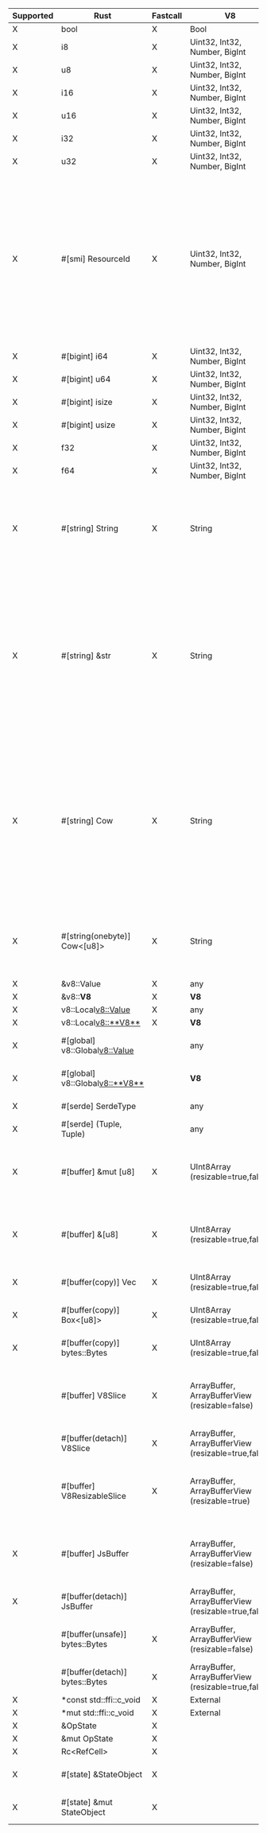 | Supported | Rust                             | Fastcall | V8                                                  | Notes                                                                                                                                                                                                          |
| --------- | -------------------------------- | -------- | --------------------------------------------------- | -------------------------------------------------------------------------------------------------------------------------------------------------------------------------------------------------------------- |
| X         | bool                             | X        | Bool                                                |                                                                                                                                                                                                                |
| X         | i8                               | X        | Uint32, Int32, Number, BigInt                       |                                                                                                                                                                                                                |
| X         | u8                               | X        | Uint32, Int32, Number, BigInt                       |                                                                                                                                                                                                                |
| X         | i16                              | X        | Uint32, Int32, Number, BigInt                       |                                                                                                                                                                                                                |
| X         | u16                              | X        | Uint32, Int32, Number, BigInt                       |                                                                                                                                                                                                                |
| X         | i32                              | X        | Uint32, Int32, Number, BigInt                       |                                                                                                                                                                                                                |
| X         | u32                              | X        | Uint32, Int32, Number, BigInt                       |                                                                                                                                                                                                                |
| X         | #[smi] ResourceId                | X        | Uint32, Int32, Number, BigInt                       | SMI is internally represented as a signed integer, but unsigned `#[smi]` types will be bit-converted to unsigned values for the Rust call. JavaScript code will continue to see signed integers.               |
| X         | #[bigint] i64                    | X        | Uint32, Int32, Number, BigInt                       |                                                                                                                                                                                                                |
| X         | #[bigint] u64                    | X        | Uint32, Int32, Number, BigInt                       |                                                                                                                                                                                                                |
| X         | #[bigint] isize                  | X        | Uint32, Int32, Number, BigInt                       |                                                                                                                                                                                                                |
| X         | #[bigint] usize                  | X        | Uint32, Int32, Number, BigInt                       |                                                                                                                                                                                                                |
| X         | f32                              | X        | Uint32, Int32, Number, BigInt                       |                                                                                                                                                                                                                |
| X         | f64                              | X        | Uint32, Int32, Number, BigInt                       |                                                                                                                                                                                                                |
| X         | #[string] String                 | X        | String                                              | Fastcall available only if string is Latin-1. Will always create an allocated, UTF-8 copy of the String data.                                                                                                  |
| X         | #[string] &str                   | X        | String                                              | Fastcall available only if string is Latin-1. Will create an owned `String` copy of the String data if it doesn't fit on the stack. Will never allocate in a fastcall, but will copy Latin-1 -> UTF-8.         |
| X         | #[string] Cow<str>               | X        | String                                              | Fastcall available only if string is Latin-1. Will create a `Cow::Owned` copy of the String data if it doesn't fit on the stack. Will always be `Cow::Borrowed` in a fastcall, but will copy Latin-1 -> UTF-8. |
| X         | #[string(onebyte)] Cow<[u8]>     | X        | String                                              | Fastest `String`-type method. If the string is not Latin-1, will throw a TypeError.                                                                                                                            |
| X         | &v8::Value                       | X        | any                                                 |                                                                                                                                                                                                                |
| X         | &v8::**V8**                      | X        | **V8**                                              |                                                                                                                                                                                                                |
| X         | v8::Local<v8::Value>             | X        | any                                                 |                                                                                                                                                                                                                |
| X         | v8::Local<v8::**V8**>            | X        | **V8**                                              |                                                                                                                                                                                                                |
| X         | #[global] v8::Global<v8::Value>  |          | any                                                 | ⚠️ Slower than `v8::Local`.                                                                                                                                                                                     |
| X         | #[global] v8::Global<v8::**V8**> |          | **V8**                                              | ⚠️ Slower than `v8::Local`.                                                                                                                                                                                     |
| X         | #[serde] SerdeType               |          | any                                                 | ⚠️ May be slow.                                                                                                                                                                                                 |
| X         | #[serde] (Tuple, Tuple)          |          | any                                                 | ⚠️ May be slow.                                                                                                                                                                                                 |
| X         | #[buffer] &mut [u8]              | X        | UInt8Array (resizable=true,false)                   | ⚠️ JS may modify the contents of the slice if V8 is called re-entrantly.                                                                                                                                        |
| X         | #[buffer] &[u8]                  | X        | UInt8Array (resizable=true,false)                   | ⚠️ JS may modify the contents of the slice if V8 is called re-entrantly.                                                                                                                                        |
| X         | #[buffer(copy)] Vec<u8>          | X        | UInt8Array (resizable=true,false)                   | Safe, but forces a copy.                                                                                                                                                                                       |
| X         | #[buffer(copy)] Box<[u8]>        | X        | UInt8Array (resizable=true,false)                   | Safe, but forces a copy.                                                                                                                                                                                       |
| X         | #[buffer(copy)] bytes::Bytes     | X        | UInt8Array (resizable=true,false)                   | Safe, but forces a copy.                                                                                                                                                                                       |
|           | #[buffer] V8Slice                | X        | ArrayBuffer, ArrayBufferView (resizable=false)      | ⚠️ JS may modify the contents of slices obtained from buffer.                                                                                                                                                   |
|           | #[buffer(detach)] V8Slice        | X        | ArrayBuffer, ArrayBufferView (resizable=true,false) | Safe.                                                                                                                                                                                                          |
|           | #[buffer] V8ResizableSlice       | X        | ArrayBuffer, ArrayBufferView (resizable=true)       | ⚠️ JS may modify the contents of slices obtained from buffer.                                                                                                                                                   |
| X         | #[buffer] JsBuffer               |          | ArrayBuffer, ArrayBufferView (resizable=false)      | ⚠️ JS may modify the contents of slices obtained from buffer.                                                                                                                                                   |
| X         | #[buffer(detach)] JsBuffer       |          | ArrayBuffer, ArrayBufferView (resizable=true,false) | Safe.                                                                                                                                                                                                          |
|           | #[buffer(unsafe)] bytes::Bytes   | X        | ArrayBuffer, ArrayBufferView (resizable=false)      | ⚠️ JS may modify the contents of the buffer.                                                                                                                                                                    |
|           | #[buffer(detach)] bytes::Bytes   | X        | ArrayBuffer, ArrayBufferView (resizable=true,false) | Safe.                                                                                                                                                                                                          |
| X         | *const std::ffi::c_void          | X        | External                                            |                                                                                                                                                                                                                |
| X         | *mut std::ffi::c_void            | X        | External                                            |                                                                                                                                                                                                                |
| X         | &OpState                         | X        |                                                     |                                                                                                                                                                                                                |
| X         | &mut OpState                     | X        |                                                     |                                                                                                                                                                                                                |
| X         | Rc<RefCell<OpState>>             | X        |                                                     |                                                                                                                                                                                                                |
| X         | #[state] &StateObject            | X        |                                                     | Extracts an object from `OpState`.                                                                                                                                                                             |
| X         | #[state] &mut StateObject        | X        |                                                     | Extracts an object from `OpState`.                                                                                                                                                                             |
